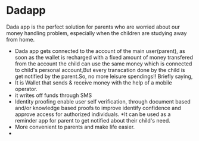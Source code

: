 # Dadapp

Dada app is the perfect solution for parents who are worried about our money handling problem, especially when the children are studying away from home.
* Dada app gets connected to the account of the main user(parent), as soon as the wallet is recharged with a fixed amount of money transfered from the account the child can use the same money which is connected to child's personal account,But every transcation done by the child is get notified by the parent.So, no more leisure spendings!!
Briefly saying,
* It is Wallet that sends & receive money with the help of a mobile operator. 
* it writes off funds through SMS
* Identity proofing enable user self verification, through document based and/or knowledge based proofs to improve identify confidence and approve access for authorized individuals.
*It can be used as a reminder app for parent to get notified about their child's need.
* More convenient to parents and make life easier.
* 
